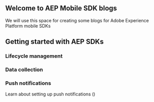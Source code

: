## Welcome to AEP Mobile SDK blogs

We will use this space for creating some blogs for Adobe Experience Platform mobile SDKs

## Getting started with AEP SDKs

### Lifecycle management

### Data collection

### Push notifications

Learn about setting up push notifications () 

